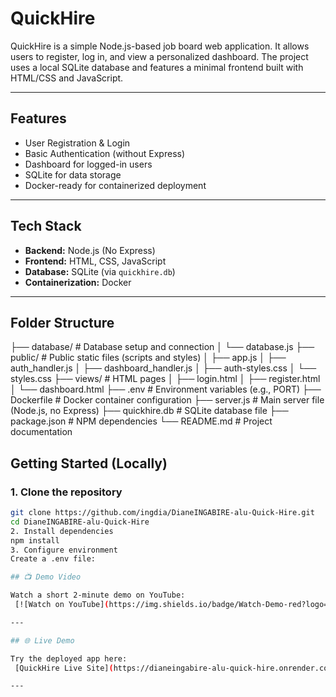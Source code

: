 #  QuickHire

QuickHire is a simple Node.js-based job board web application. It allows users to register, log in, and view a personalized dashboard. The project uses a local SQLite database and features a minimal frontend built with HTML/CSS and JavaScript.

---

##  Features

- User Registration & Login
- Basic Authentication (without Express)
- Dashboard for logged-in users
- SQLite for data storage
- Docker-ready for containerized deployment

---

##  Tech Stack

- **Backend:** Node.js (No Express)
- **Frontend:** HTML, CSS, JavaScript
- **Database:** SQLite (via `quickhire.db`)
- **Containerization:** Docker

---

##  Folder Structure

├── database/ # Database setup and connection
│ └── database.js
├── public/ # Public static files (scripts and styles)
│ ├── app.js
│ ├── auth_handler.js
│ ├── dashboard_handler.js
│ ├── auth-styles.css
│ └── styles.css
├── views/ # HTML pages
│ ├── login.html
│ ├── register.html
│ └── dashboard.html
├── .env # Environment variables (e.g., PORT)
├── Dockerfile # Docker container configuration
├── server.js # Main server file (Node.js, no Express)
├── quickhire.db # SQLite database file
├── package.json # NPM dependencies
└── README.md # Project documentation


##  Getting Started (Locally)

### 1. Clone the repository

```bash
git clone https://github.com/ingdia/DianeINGABIRE-alu-Quick-Hire.git
cd DianeINGABIRE-alu-Quick-Hire
2. Install dependencies
npm install
3. Configure environment
Create a .env file:

## 📺 Demo Video

Watch a short 2-minute demo on YouTube:  
 [![Watch on YouTube](https://img.shields.io/badge/Watch-Demo-red?logo=youtube)](https://youtu.be/KNNZ-KkE1Ig)

---

## 🌐 Live Demo

Try the deployed app here:  
 [QuickHire Live Site](https://dianeingabire-alu-quick-hire.onrender.com/login)

---
